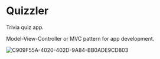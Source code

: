 #  Quizzler

Trivia quiz app.

Model-View-Controller or MVC pattern for app development.

![C909F55A-4020-402D-9A84-BB0ADE9CD803](https://user-images.githubusercontent.com/75540250/170374835-ebc58a1a-4675-42f7-a46d-ff5884d36c5c.jpeg)
